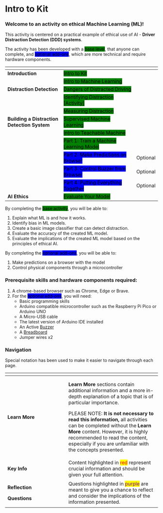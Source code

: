 # Intro to Kit

### Welcome to an activity on ethical Machine Learning (ML)!&#x20;

This activity is centered on a practical example of ethical use of AI - **Driver Distraction Detection (DDD) systems**.

The activity has been developed with a <mark style="background-color:green;">base level</mark>, that anyone can complete, and <mark style="background-color:blue;">optional add-ons</mark>, which are more technical and require hardware components.

<table data-header-hidden><thead><tr><th width="233.33333333333331"></th><th width="348"></th><th></th></tr></thead><tbody><tr><td><strong>Introduction</strong> </td><td><mark style="background-color:green;">Intro to Kit</mark></td><td></td></tr><tr><td></td><td><mark style="background-color:green;">Intro to Machine Learning</mark></td><td></td></tr><tr><td><strong>Distraction Detection</strong></td><td><mark style="background-color:green;">Dangers of Distracted Driving</mark></td><td></td></tr><tr><td></td><td><mark style="background-color:green;">Identifying Distraction [Activity]</mark></td><td></td></tr><tr><td></td><td><mark style="background-color:green;">Measuring Distraction</mark></td><td></td></tr><tr><td><strong>Building a Distraction Detection System</strong></td><td><mark style="background-color:green;">Supervised Machine Learning</mark></td><td></td></tr><tr><td></td><td><mark style="background-color:green;">Intro to Teachable Machine</mark></td><td></td></tr><tr><td></td><td><mark style="background-color:green;">Part 1: Train a Machine Learning Model</mark></td><td></td></tr><tr><td></td><td><mark style="background-color:blue;">Part 2: Make Predictions on Browser</mark></td><td>Optional</td></tr><tr><td></td><td><mark style="background-color:blue;">Part 3: Control Buzzer from Browser</mark></td><td>Optional</td></tr><tr><td></td><td><mark style="background-color:blue;">Part 4: Putting Everything Together</mark></td><td>Optional</td></tr><tr><td><strong>AI Ethics</strong></td><td><mark style="background-color:green;">Evaluate Your Model</mark></td><td></td></tr></tbody></table>

By completing the <mark style="background-color:green;">base activity</mark>, you will be able to:

1. Explain what ML is and how it works. &#x20;
2. Identify bias in ML models.&#x20;
3. Create a basic image classifier that can detect distraction.&#x20;
4. Evaluate the accuracy of the created ML model.&#x20;
5. Evaluate the implications of the created ML model based on the principles of ethical AI. &#x20;

By completing the <mark style="background-color:blue;">optional add-ons</mark>, you will be able to: &#x20;

1. Make predictions on a browser with the model &#x20;
2. Control physical components through a microcontroller &#x20;

### Prerequisite skills and hardware components required:&#x20;

1. A chrome-based browser such as Chrome, Edge or Brave. &#x20;
2. For the <mark style="background-color:blue;">optional add-ons</mark>, you will need:&#x20;
   * Basic programming skills
   * Arduino compatible microcontroller such as the Raspberry Pi Pico or Arduino UNO
   * A Micro-USB cable
   * The latest version of Arduino IDE installed
   * An Active [Buzzer](https://www.circuitbasics.com/what-is-a-buzzer/)
   * A [Breadboard](https://learn.sparkfun.com/tutorials/how-to-use-a-breadboard/all)&#x20;
   * Jumper wires x2

### Navigation

Special notation has been used to make it easier to navigate through each page.&#x20;

<table data-header-hidden><thead><tr><th width="185"></th><th></th></tr></thead><tbody><tr><td><strong>Learn More</strong></td><td><p><strong>Learn More</strong> sections contain additional information and a more in-depth explanation of a topic that is of particular importance. </p><p></p><p>PLEASE NOTE: <strong>It is not necessary to read this information,</strong> all activities can be completed without the <strong>Learn More</strong> content. However, it is highly recommended to read the content, especially if you are unfamiliar with the concepts presented.  </p></td></tr><tr><td><strong>Key Info</strong></td><td>Content highlighted in <mark style="color:red;">red</mark> represent crucial information and should be given your full attention.</td></tr><tr><td><p><strong>Reflection</strong> </p><p><strong>Questions</strong></p></td><td>Questions highlighted in <mark style="color:purple;">purple</mark> are meant to give you a chance to reflect and consider the implications of the information presented. </td></tr></tbody></table>

